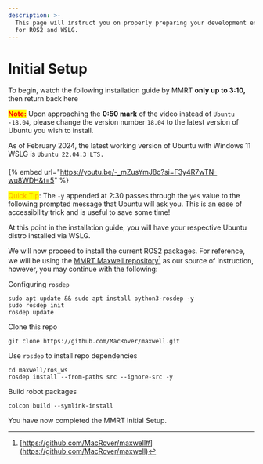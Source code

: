 ```yaml
---
description: >-
  This page will instruct you on properly preparing your development environment
  for ROS2 and WSLG.
---
```


# Initial Setup

To begin, watch the following installation guide by MMRT **only up to 3:10,** then return back here

<mark style="color:red;">**Note:**</mark> Upon approaching the **0:50 mark** of the video instead of `Ubuntu -18.04`_,_ please change the version number `18.04` to the latest version of Ubuntu you wish to install.

As of February 2024, the latest working version of Ubuntu with Windows 11 WSLG is `Ubuntu 22.04.3 LTS.`

####

{% embed url="https://youtu.be/-_mZusYmJ8o?si=F3y4R7wTN-wu8WDH&t=5" %}

<mark style="color:orange;">Quick Tip</mark>:  The `-y` appended at 2:30 passes through the `yes` value to the following prompted message that Ubuntu will ask you. This is an ease of accessibility trick and is useful to save some time!

At this point in the installation guide, you will have your respective Ubuntu distro installed via WSLG.

We will now proceed to install the current ROS2 packages. For reference, we will be using the [MMRT Maxwell repository](#user-content-fn-1)[^1] as our source of instruction, however, you may continue with the following:

Configuring `rosdep`

```
sudo apt update && sudo apt install python3-rosdep -y
sudo rosdep init
rosdep update
```

Clone this repo

```
git clone https://github.com/MacRover/maxwell.git
```

Use `rosdep` to install repo dependencies

```
cd maxwell/ros_ws
rosdep install --from-paths src --ignore-src -y
```

Build robot packages

```
colcon build --symlink-install
```

You have now completed the MMRT Initial Setup.

[^1]: [https://github.com/MacRover/maxwell#](https://github.com/MacRover/maxwell)
